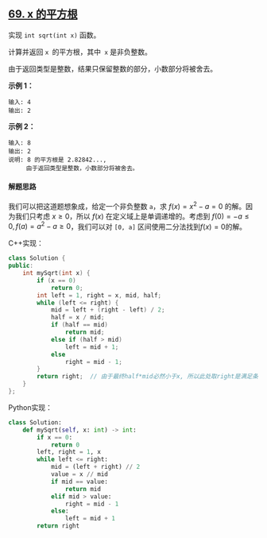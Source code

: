 ## [69. x 的平方根](https://leetcode-cn.com/problems/sqrtx/)

实现 `int sqrt(int x)` 函数。

计算并返回 `x `的平方根，其中` x` 是非负整数。

由于返回类型是整数，结果只保留整数的部分，小数部分将被舍去。

**示例 1：**

```
输入: 4
输出: 2
```

**示例 2：**

```
输入: 8
输出: 2
说明: 8 的平方根是 2.82842..., 
     由于返回类型是整数，小数部分将被舍去。
```

#### 解题思路

我们可以把这道题想象成，给定一个非负整数 `a`，求 $f(x)=x^2- a=0$ 的解。因为我们只考虑 $x \ge 0$，所以 $f(x)$ 在定义域上是单调递增的。考虑到 $f(0)=-a\le 0, f(a)=a^2-a\ge 0$，我们可以对 `[0, a]` 区间使用二分法找到$f(x)=0$的解。

C++实现：

```cpp
class Solution {
public:
    int mySqrt(int x) {
        if (x == 0)
            return 0;
        int left = 1, right = x, mid, half;
        while (left <= right) {
            mid = left + (right - left) / 2;
            half = x / mid;
            if (half == mid)
                return mid;
            else if (half > mid)
                left = mid + 1;
            else
                right = mid - 1;
        }
        return right;  // 由于最终half*mid必然小于x, 所以此处取right是满足条件的
    }
};
```

Python实现：

```python
class Solution:
    def mySqrt(self, x: int) -> int:
        if x == 0:
            return 0
        left, right = 1, x
        while left <= right:
            mid = (left + right) // 2
            value = x // mid
            if mid == value:
                return mid
            elif mid > value:
                right = mid - 1
            else:
                left = mid + 1
        return right
```